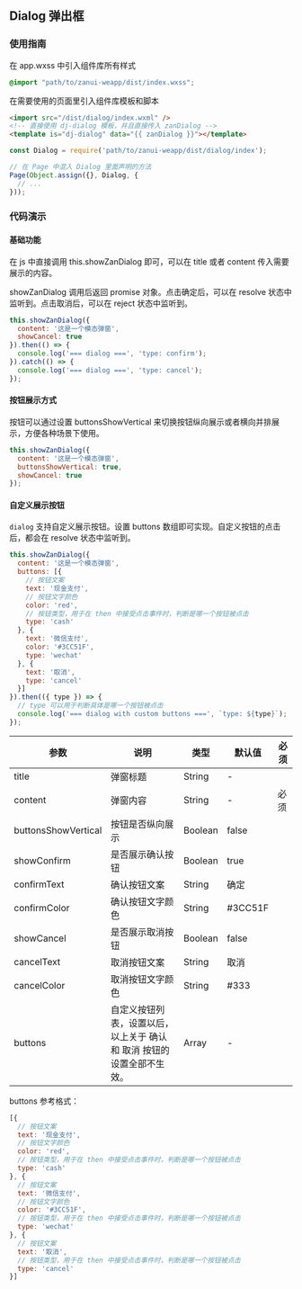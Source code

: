 ## Dialog 弹出框

### 使用指南
在 app.wxss 中引入组件库所有样式
```css
@import "path/to/zanui-weapp/dist/index.wxss";
```

在需要使用的页面里引入组件库模板和脚本
```html
<import src="/dist/dialog/index.wxml" />
<!-- 直接使用 dj-dialog 模板，并且直接传入 zanDialog -->
<template is="dj-dialog" data="{{ zanDialog }}"></template>
```
```js
const Dialog = require('path/to/zanui-weapp/dist/dialog/index');

// 在 Page 中混入 Dialog 里面声明的方法
Page(Object.assign({}, Dialog, {
  // ...
}));
```

### 代码演示
#### 基础功能
在 js 中直接调用 this.showZanDialog 即可，可以在 title 或者 content 传入需要展示的内容。

showZanDialog 调用后返回 promise 对象。点击确定后，可以在 resolve 状态中监听到。点击取消后，可以在 reject 状态中监听到。
```js
this.showZanDialog({
  content: '这是一个模态弹窗',
  showCancel: true
}).then(() => {
  console.log('=== dialog ===', 'type: confirm');
}).catch(() => {
  console.log('=== dialog ===', 'type: cancel');
});
```

#### 按钮展示方式
按钮可以通过设置 buttonsShowVertical 来切换按钮纵向展示或者横向并排展示，方便各种场景下使用。
```js
this.showZanDialog({
  content: '这是一个模态弹窗',
  buttonsShowVertical: true,
  showCancel: true
});
```

#### 自定义展示按钮
`dialog` 支持自定义展示按钮。设置 buttons 数组即可实现。自定义按钮的点击后，都会在 resolve 状态中监听到。
```js
this.showZanDialog({
  content: '这是一个模态弹窗',
  buttons: [{
    // 按钮文案
    text: '现金支付',
    // 按钮文字颜色
    color: 'red',
    // 按钮类型，用于在 then 中接受点击事件时，判断是哪一个按钮被点击
    type: 'cash'
  }, {
    text: '微信支付',
    color: '#3CC51F',
    type: 'wechat'
  }, {
    text: '取消',
    type: 'cancel'
  }]
}).then(({ type }) => {
  // type 可以用于判断具体是哪一个按钮被点击
  console.log('=== dialog with custom buttons ===', `type: ${type}`);
});
```

| 参数       | 说明      | 类型       | 默认值       | 必须      |
|-----------|-----------|-----------|-------------|-------------|
| title | 弹窗标题 | String | - | |
| content | 弹窗内容 | String  | - | 必须 |
| buttonsShowVertical | 按钮是否纵向展示 | Boolean  | false | |
| showConfirm | 是否展示确认按钮 | Boolean  | true | |
| confirmText | 确认按钮文案 | String  | 确定 | |
| confirmColor | 确认按钮文字颜色 | String | #3CC51F | |
| showCancel | 是否展示取消按钮 | Boolean  | false | |
| cancelText | 取消按钮文案 | String  | 取消 | |
| cancelColor | 取消按钮文字颜色 | String  | #333 | |
| buttons | 自定义按钮列表，设置以后，以上关于 确认 和 取消 按钮的设置全部不生效。| Array | - | |

buttons 参考格式：
```js
[{
  // 按钮文案
  text: '现金支付',
  // 按钮文字颜色
  color: 'red',
  // 按钮类型，用于在 then 中接受点击事件时，判断是哪一个按钮被点击
  type: 'cash'
}, {
  // 按钮文案
  text: '微信支付',
  // 按钮文字颜色
  color: '#3CC51F',
  // 按钮类型，用于在 then 中接受点击事件时，判断是哪一个按钮被点击
  type: 'wechat'
}, {
  // 按钮文案
  text: '取消',
  // 按钮类型，用于在 then 中接受点击事件时，判断是哪一个按钮被点击
  type: 'cancel'
}]
```

